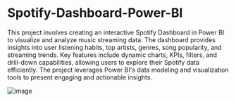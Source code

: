 # Spotify-Dashboard-Power-BI
This project involves creating an interactive Spotify Dashboard in Power BI to visualize and analyze music streaming data. The dashboard provides insights into user listening habits, top artists, genres, song popularity, and streaming trends. Key features include dynamic charts, KPIs, filters, and drill-down capabilities, allowing users to explore their Spotify data efficiently. The project leverages Power BI's data modeling and visualization tools to present engaging and actionable insights.

![image](https://github.com/user-attachments/assets/ab18e396-58c5-43e2-87b8-1735e5b63af2)

